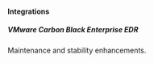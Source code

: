 
#### Integrations
##### VMware Carbon Black Enterprise EDR
Maintenance and stability enhancements.
